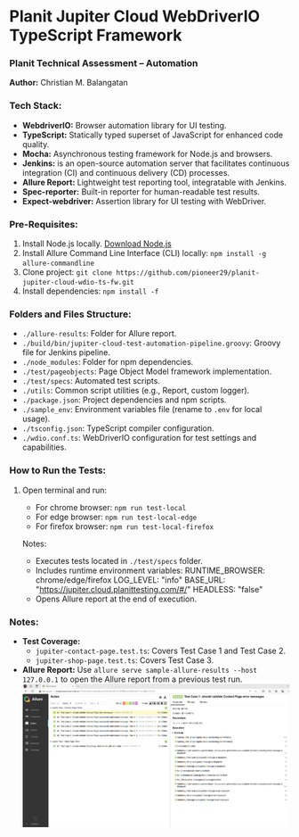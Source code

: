 # Planit Jupiter Cloud WebDriverIO TypeScript Framework

### Planit Technical Assessment – Automation

**Author:** Christian M. Balangatan

### Tech Stack:
- **WebdriverIO:** Browser automation library for UI testing.
- **TypeScript:** Statically typed superset of JavaScript for enhanced code quality.
- **Mocha:** Asynchronous testing framework for Node.js and browsers.
- **Jenkins:** is an open-source automation server that facilitates continuous integration (CI) and continuous delivery (CD) processes.
- **Allure Report:** Lightweight test reporting tool, integratable with Jenkins.
- **Spec-reporter:** Built-in reporter for human-readable test results.
- **Expect-webdriver:** Assertion library for UI testing with WebDriver.

### Pre-Requisites:
1. Install Node.js locally. [Download Node.js](https://nodejs.org/en)
2. Install Allure Command Line Interface (CLI) locally: `npm install -g allure-commandline`
3. Clone project: `git clone https://github.com/pioneer29/planit-jupiter-cloud-wdio-ts-fw.git`
4. Install dependencies: `npm install -f`

### Folders and Files Structure:
- `./allure-results`: Folder for Allure report.
- `./build/bin/jupiter-cloud-test-automation-pipeline.groovy`: Groovy file for Jenkins pipeline.
- `./node_modules`: Folder for npm dependencies.
- `./test/pageobjects`: Page Object Model framework implementation.
- `./test/specs`: Automated test scripts.
- `./utils`: Common script utilities (e.g., Report, custom logger).
- `./package.json`: Project dependencies and npm scripts.
- `./sample_env`: Environment variables file (rename to `.env` for local usage).
- `./tsconfig.json`: TypeScript compiler configuration.
- `./wdio.conf.ts`: WebDriverIO configuration for test settings and capabilities.

### How to Run the Tests:
1. Open terminal and run: 
   - For chrome browser: `npm run test-local`
   - For edge browser: `npm run test-local-edge`
   - For firefox browser: `npm run test-local-firefox`
   
   Notes:
    - Executes tests located in `./test/specs` folder.
    - Includes runtime environment variables: 
        RUNTIME_BROWSER: chrome/edge/firefox
        LOG_LEVEL: "info"
        BASE_URL: "https://jupiter.cloud.planittesting.com/#/"
        HEADLESS: "false"
    - Opens Allure report at the end of execution.

### Notes:
- **Test Coverage:** 
  - `jupiter-contact-page.test.ts`: Covers Test Case 1 and Test Case 2.
  - `jupiter-shop-page.test.ts`: Covers Test Case 3.
- **Allure Report:** Use `allure serve sample-allure-results --host 127.0.0.1` to open the Allure report from a previous test run.
![Alt Text](allure-report-sample.png)
